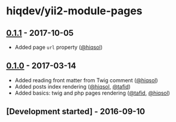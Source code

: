 # hiqdev/yii2-module-pages

## [0.1.1] - 2017-10-05

- Added page `url` property ([@hiqsol])

## [0.1.0] - 2017-03-14

- Added reading front matter from Twig comment ([@hiqsol])
- Added posts index rendering ([@hiqsol], [@tafid])
- Added basics: twig and php pages rendering ([@tafid], [@hiqsol])

## [Development started] - 2016-09-10

[@hiqsol]: https://github.com/hiqsol
[sol@hiqdev.com]: https://github.com/hiqsol
[@SilverFire]: https://github.com/SilverFire
[d.naumenko.a@gmail.com]: https://github.com/SilverFire
[@tafid]: https://github.com/tafid
[andreyklochok@gmail.com]: https://github.com/tafid
[@BladeRoot]: https://github.com/BladeRoot
[bladeroot@gmail.com]: https://github.com/BladeRoot
[Under development]: https://github.com/hiqdev/yii2-module-pages/compare/0.1.0...HEAD
[0.1.0]: https://github.com/hiqdev/yii2-module-pages/releases/tag/0.1.0
[0.1.1]: https://github.com/hiqdev/yii2-module-pages/compare/0.1.0...0.1.1
